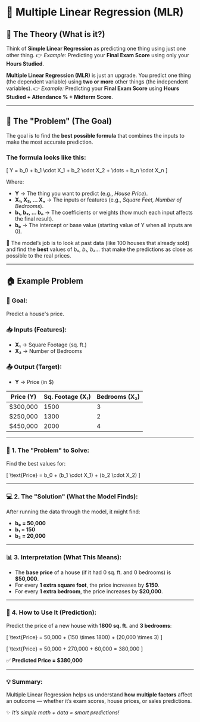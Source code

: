 # 📘 **Multiple Linear Regression (MLR)**

## 🔹 **The Theory (What is it?)**

Think of **Simple Linear Regression** as predicting one thing using just one other thing.
👉 *Example:* Predicting your **Final Exam Score** using only your **Hours Studied**.

**Multiple Linear Regression (MLR)** is just an upgrade. You predict one thing (the dependent variable) using **two or more** other things (the independent variables).
👉 *Example:* Predicting your **Final Exam Score** using **Hours Studied + Attendance % + Midterm Score**.

---

## 🎯 **The "Problem" (The Goal)**

The goal is to find the **best possible formula** that combines the inputs to make the most accurate prediction.

### The formula looks like this:

[ Y = b_0 + b_1 \cdot X_1 + b_2 \cdot X_2 + \dots + b_n \cdot X_n ]

Where:

* **Y** → The thing you want to predict (e.g., *House Price*).
* **X₁, X₂, ... Xₙ** → The inputs or features (e.g., *Square Feet, Number of Bedrooms*).
* **b₁, b₂, ... bₙ** → The coefficients or weights (how much each input affects the final result).
* **b₀** → The intercept or base value (starting value of Y when all inputs are 0).

🧠 The model’s job is to look at past data (like 100 houses that already sold) and find the **best** values of *b₀, b₁, b₂...* that make the predictions as close as possible to the real prices.

---

## 🏠 **Example Problem**

### 🎯 **Goal:**

Predict a house's price.

### 📥 **Inputs (Features):**

* **X₁** → Square Footage (sq. ft.)
* **X₂** → Number of Bedrooms

### 📤 **Output (Target):**

* **Y** → Price (in $)

| Price (Y) | Sq. Footage (X₁) | Bedrooms (X₂) |
| --------- | ---------------- | ------------- |
| $300,000  | 1500             | 3             |
| $250,000  | 1300             | 2             |
| $450,000  | 2000             | 4             |

---

### 🧩 **1. The "Problem" to Solve:**

Find the best values for:

[ \text{Price} = b_0 + (b_1 \cdot X_1) + (b_2 \cdot X_2) ]

---

### 💻 **2. The "Solution" (What the Model Finds):**

After running the data through the model, it might find:

* **b₀ = 50,000**
* **b₁ = 150**
* **b₂ = 20,000**

---

### 📊 **3. Interpretation (What This Means):**

* The **base price** of a house (if it had 0 sq. ft. and 0 bedrooms) is **$50,000**.
* For every **1 extra square foot**, the price increases by **$150**.
* For every **1 extra bedroom**, the price increases by **$20,000**.

---

### 🔮 **4. How to Use It (Prediction):**

Predict the price of a new house with **1800 sq. ft.** and **3 bedrooms**:

[
\text{Price} = 50,000 + (150 \times 1800) + (20,000 \times 3)
]

[
\text{Price} = 50,000 + 270,000 + 60,000 = 380,000
]

✅ **Predicted Price = $380,000**

---

### 💡 **Summary:**

Multiple Linear Regression helps us understand **how multiple factors** affect an outcome — whether it’s exam scores, house prices, or sales predictions.

✨ *It’s simple math + data = smart predictions!*
